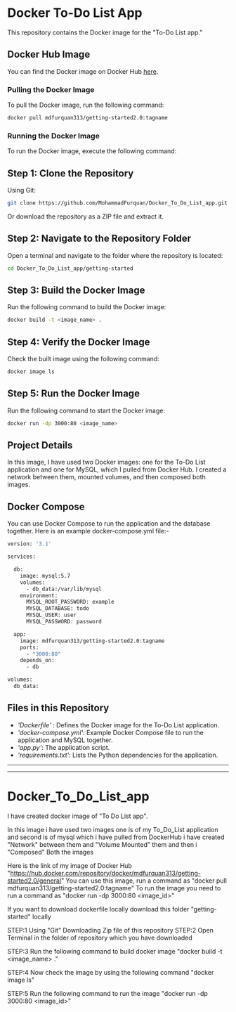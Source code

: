 # Docker To-Do List App

This repository contains the Docker image for the "To-Do List app."

## Docker Hub Image

You can find the Docker image on Docker Hub [here](https://hub.docker.com/repository/docker/mdfurquan313/getting-started2.0/general).

### Pulling the Docker Image

To pull the Docker image, run the following command:

```sh
docker pull mdfurquan313/getting-started2.0:tagname
```

### Running the Docker Image
To run the Docker image, execute the following command:

## Step 1: Clone the Repository
Using Git:
```sh
git clone https://github.com/MohammadFurquan/Docker_To_Do_List_app.git
```
Or download the repository as a ZIP file and extract it.

## Step 2: Navigate to the Repository Folder
Open a terminal and navigate to the folder where the repository is located:
```sh
cd Docker_To_Do_List_app/getting-started
```
## Step 3: Build the Docker Image
Run the following command to build the Docker image:
```sh
docker build -t <image_name> .
```


## Step 4: Verify the Docker Image
Check the built image using the following command:

```sh
docker image ls
```
## Step 5: Run the Docker Image
Run the following command to start the Docker image:

```sh
docker run -dp 3000:80 <image_name>
```

## Project Details
In this image, I have used two Docker images: one for the To-Do List application and one for MySQL, which I pulled from Docker Hub. I created a network between them, mounted volumes, and then composed both images.

## Docker Compose
You can use Docker Compose to run the application and the database together. Here is an example docker-compose.yml file:-
```sh
version: '3.1'

services:

  db:
    image: mysql:5.7
    volumes:
      - db_data:/var/lib/mysql
    environment:
      MYSQL_ROOT_PASSWORD: example
      MYSQL_DATABASE: todo
      MYSQL_USER: user
      MYSQL_PASSWORD: password

  app:
    image: mdfurquan313/getting-started2.0:tagname
    ports:
      - "3000:80"
    depends_on:
      - db

volumes:
  db_data:
```
## Files in this Repository
- *'Dockerfile'* : Defines the Docker image for the To-Do List application.
- *'docker-compose.yml'*: Example Docker Compose file to run the application and MySQL together.
- *'app.py'*: The application script.
- *'requirements.txt'*: Lists the Python dependencies for the application.




---
---
# Docker_To_Do_List_app
I have created docker image of "To Do List app".
 
In this image i have used two images one is of my To_Do_List application and second is of mysql which i have pulled from DockerHub 
i have created "Network" between them and "Volume Mounted" them and then i "Composed" Both the images

Here is the link of my image of Docker Hub "https://hub.docker.com/repository/docker/mdfurquan313/getting-started2.0/general" You can use this image, run a command as "docker pull mdfurquan313/getting-started2.0:tagname"
To run the image you need to run a command as "docker run -dp 3000:80 <image_id>"


If you want to download dockerfile locally download this folder "getting-started" locally 

STEP:1
Using "Git"
Downloading Zip file of this repository
STEP:2 Open Terminal in the folder of repository which you have downloaded

STEP:3 Run the following command to build docker image "docker build -t <image_name> ."

STEP:4 Now check the image by using the following command "docker image ls"

STEP:5 Run the following command to run the image "docker run -dp 3000:80 <image_id>"
